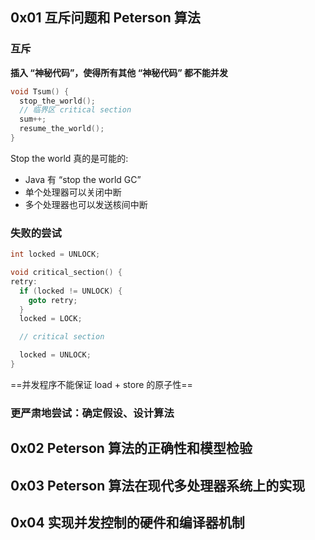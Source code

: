 ## 0x01 互斥问题和 Peterson 算法
### 互斥

**插入 “神秘代码”，使得所有其他 “神秘代码” 都不能并发**

``` c hl_lines="3-4"
void Tsum() {
  stop_the_world();
  // 临界区 critical section
  sum++;
  resume_the_world();
}
```

Stop the world 真的是可能的:

- Java 有 “stop the world GC”
- 单个处理器可以关闭中断
- 多个处理器也可以发送核间中断

### 失败的尝试

``` c
int locked = UNLOCK;

void critical_section() {
retry:
  if (locked != UNLOCK) {
    goto retry;
  }
  locked = LOCK;

  // critical section

  locked = UNLOCK;
}
```

==并发程序不能保证 load + store 的原子性==

### 更严肃地尝试：确定假设、设计算法




## 0x02 Peterson 算法的正确性和模型检验

## 0x03 Peterson 算法在现代多处理器系统上的实现

## 0x04 实现并发控制的硬件和编译器机制




